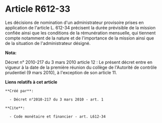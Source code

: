 # Article R612-33

Les décisions de nomination d'un administrateur provisoire prises en application de l'article L. 612-34 précisent la durée
prévisible de la mission confiée ainsi que les conditions de la rémunération mensuelle, qui tiennent compte notamment de la
nature et de l'importance de la mission ainsi que de la situation de l'administrateur désigné.

**Nota:**

Décret n° 2010-217 du 3 mars 2010 article 12 : Le présent décret entre en vigueur à la date de la première réunion du collège
de l'Autorité de contrôle prudentiel (9 mars 2010), à l'exception de son article 11.

**Liens relatifs à cet article**

	**Créé par**:

	  - Décret n°2010-217 du 3 mars 2010 - art. 1

	**Cite**:

	  - Code monétaire et financier - art. L612-34
